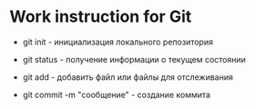 # Work instruction for Git

* git init - инициализация локального репозитория 

* git status - получение информации о текущем состоянии 

* git add - добавить файл или файлы для отслеживания 

* git commit -m "сообщение" - создание коммита 


